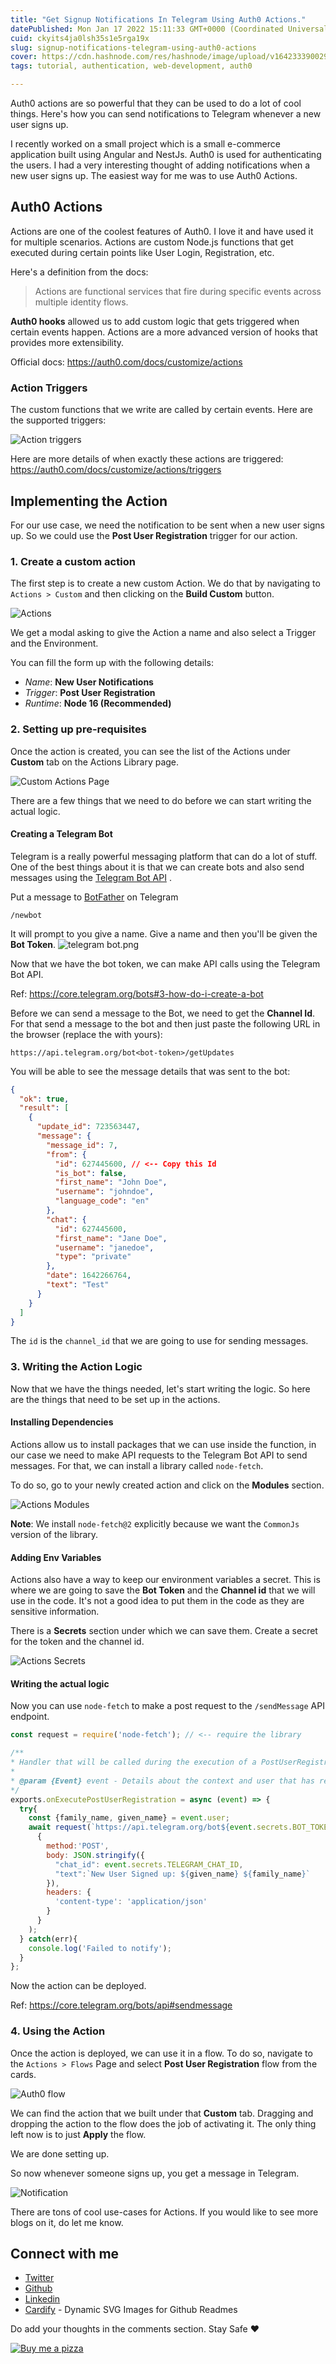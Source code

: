 ```yaml
---
title: "Get Signup Notifications In Telegram Using Auth0 Actions."
datePublished: Mon Jan 17 2022 15:11:33 GMT+0000 (Coordinated Universal Time)
cuid: ckyits4ja0lsh35s1e5rga19x
slug: signup-notifications-telegram-using-auth0-actions
cover: https://cdn.hashnode.com/res/hashnode/image/upload/v1642333900296/NuR988Yla.png
tags: tutorial, authentication, web-development, auth0

---
```


Auth0 actions are so powerful that they can be used to do a lot of cool things. Here's how you can send notifications to Telegram whenever a new user signs up. 

I recently worked on a small project which is a small e-commerce application built using Angular and NestJs. Auth0 is used for authenticating the users. I had a very interesting thought of adding notifications when a new user signs up. The easiest way for me was to use Auth0 Actions.

## Auth0 Actions
Actions are one of the coolest features of Auth0. I love it and have used it for multiple scenarios. Actions are custom Node.js functions that get executed during certain points like User Login, Registration, etc.

Here's a definition from the docs:

> Actions are functional services that fire during specific events across multiple identity flows.

**Auth0 hooks** allowed us to add custom logic that gets triggered when certain events happen. Actions are a more advanced version of hooks that provides more extensibility.

Official docs: https://auth0.com/docs/customize/actions

### Action Triggers
The custom functions that we write are called by certain events. Here are the supported triggers:

![Action triggers](https://cdn.hashnode.com/res/hashnode/image/upload/v1642323501366/zq800xdZ8.png)

Here are more details of when exactly these actions are triggered:
https://auth0.com/docs/customize/actions/triggers

## Implementing the Action
For our use case, we need the notification to be sent when a new user signs up. So we could use the **Post User Registration** trigger for our action.

### 1. Create a custom action
The first step is to create a new custom Action. We do that by navigating to `Actions > Custom` and then clicking on the **Build Custom** button.

![Actions](https://cdn.hashnode.com/res/hashnode/image/upload/v1642324835222/9LKAt5nwl.png)

We get a modal asking to give the Action a name and also select a Trigger and the Environment.

You can fill the form up with the following details:
- *Name*: **New User Notifications**
- *Trigger*: **Post User Registration**
- *Runtime*: **Node 16 (Recommended)**

### 2. Setting up pre-requisites
Once the action is created, you can see the list of the Actions under **Custom** tab on the Actions Library page.

![Custom Actions Page](https://cdn.hashnode.com/res/hashnode/image/upload/v1642324644640/8-U_hk8WF.png)

There are a few things that we need to do before we can start writing the actual logic.

#### Creating a Telegram Bot
Telegram is a really powerful messaging platform that can do a lot of stuff. One of the best things about it is that we can create bots and also send messages using the  [Telegram Bot API](https://core.telegram.org/bots/api) . 

Put a message to  [BotFather](https://t.me/botfather) on Telegram
```
/newbot
```

It will prompt to you give a name. Give a name and then you'll be given the **Bot Token**.
![telegram bot.png](https://cdn.hashnode.com/res/hashnode/image/upload/v1642327890346/DXu0QEak1.png)

Now that we have the bot token, we can make API calls using the Telegram Bot API.

Ref: https://core.telegram.org/bots#3-how-do-i-create-a-bot

Before we can send a message to the Bot, we need to get the **Channel Id**. For that send a message to the bot and then just paste the following URL in the browser (replace the <bot-token> with yours):
```
https://api.telegram.org/bot<bot-token>/getUpdates
```
You will be able to see the message details that was sent to the bot:
```json
{
  "ok": true,
  "result": [
    {
      "update_id": 723563447,
      "message": {
        "message_id": 7,
        "from": {
          "id": 627445600, // <-- Copy this Id
          "is_bot": false,
          "first_name": "John Doe",
          "username": "johndoe",
          "language_code": "en"
        },
        "chat": {
          "id": 627445600,
          "first_name": "Jane Doe",
          "username": "janedoe",
          "type": "private"
        },
        "date": 1642266764,
        "text": "Test"
      }
    }
  ]
}
```
The `id` is the `channel_id` that we are going to use for sending messages.

### 3. Writing the Action Logic

Now that we have the things needed, let's start writing the logic. So here are the things that need to be set up in the actions.

#### Installing Dependencies
Actions allow us to install packages that we can use inside the function, in our case we need to make API requests to the Telegram Bot API to send messages. For that, we can install a library called `node-fetch`. 

To do so, go to your newly created action and click on the **Modules** section.

![Actions Modules](https://cdn.hashnode.com/res/hashnode/image/upload/v1642328919220/kcxIDQv9K.png)

**Note**: We install `node-fetch@2` explicitly because we want the `CommonJs` version of the library.

#### Adding Env Variables
Actions also have a way to keep our environment variables a secret. This is where we are going to save the **Bot Token** and the **Channel id** that we will use in the code. It's not a good idea to put them in the code as they are sensitive information.

There is a **Secrets** section under which we can save them. Create a secret for the token and the channel id.

![Actions Secrets](https://cdn.hashnode.com/res/hashnode/image/upload/v1642329296076/ZqDEWKjrK.png)

#### Writing the actual logic

Now you can use `node-fetch` to make a post request to the `/sendMessage` API endpoint.

```js
const request = require('node-fetch'); // <-- require the library

/**
* Handler that will be called during the execution of a PostUserRegistration flow.
*
* @param {Event} event - Details about the context and user that has registered.
*/
exports.onExecutePostUserRegistration = async (event) => {
  try{
    const {family_name, given_name} = event.user;
    await request(`https://api.telegram.org/bot${event.secrets.BOT_TOKEN}/sendMessage`, 
      {
        method:'POST',
        body: JSON.stringify({
          "chat_id": event.secrets.TELEGRAM_CHAT_ID,
          "text":`New User Signed up: ${given_name} ${family_name}`
        }),
        headers: {
          'content-type': 'application/json'
        }
      }
    );
  } catch(err){
    console.log('Failed to notify');
  }
};
```
Now the action can be deployed.

Ref: https://core.telegram.org/bots/api#sendmessage

### 4. Using the Action
Once the action is deployed, we can use it in a flow. To do so, navigate to the `Actions > Flows` Page and select **Post User Registration** flow from the cards.

![Auth0 flow](https://cdn.hashnode.com/res/hashnode/image/upload/v1642330322367/5kzrptgw-.png)

We can find the action that we built under that **Custom** tab. Dragging and dropping the action to the flow does the job of activating it. The only thing left now is to just **Apply** the flow.

We are done setting up.

So now whenever someone signs up, you get a message in Telegram.

![Notification](https://cdn.hashnode.com/res/hashnode/image/upload/v1642330497846/LSvxZsnUp.png)

There are tons of cool use-cases for Actions. If you would like to see more blogs on it, do let me know.

## Connect with me

- [Twitter](https://twitter.com/AdiSreyaj)
- [Github](https://github.com/adisreyaj)
- [Linkedin](https://www.linkedin.com/in/adithyasreyaj/)
- [Cardify](https://cardify.adi.so) - Dynamic SVG Images for Github Readmes


Do add your thoughts in the comments section.
Stay Safe ❤️

[![Buy me a pizza](https://cdn.hashnode.com/res/hashnode/image/upload/v1639498527478/IA3aJ9R0J.png)](https://www.buymeacoffee.com/adisreyaj)
